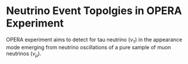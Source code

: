 Neutrino Event Topolgies in OPERA Experiment
==============================================

OPERA experiment aims to detect for tau neutrino $(\nu_{\tau})$ in the appearance mode emerging from neutrino oscillations of a pure sample of muon neutrinos $(\nu_{\mu})$.
